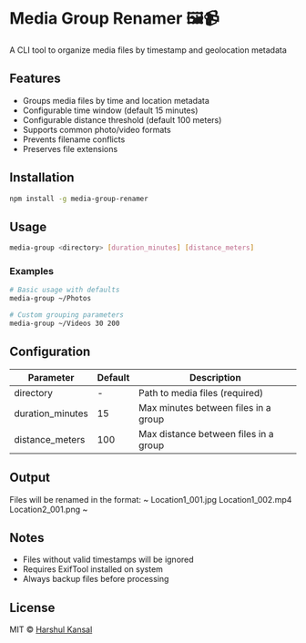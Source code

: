 # Media Group Renamer 🖼️📹

A CLI tool to organize media files by timestamp and geolocation metadata

## Features
- Groups media files by time and location metadata
- Configurable time window (default 15 minutes)
- Configurable distance threshold (default 100 meters)
- Supports common photo/video formats
- Prevents filename conflicts
- Preserves file extensions

## Installation
```bash
npm install -g media-group-renamer
```

## Usage
```bash
media-group <directory> [duration_minutes] [distance_meters]
```

### Examples
```bash
# Basic usage with defaults
media-group ~/Photos

# Custom grouping parameters
media-group ~/Videos 30 200
```

## Configuration
| Parameter | Default | Description |
|-----------|---------|-------------|
| directory | - | Path to media files (required) |
| duration_minutes | 15 | Max minutes between files in a group |
| distance_meters | 100 | Max distance between files in a group |

## Output
Files will be renamed in the format:
~
Location1_001.jpg
Location1_002.mp4
Location2_001.png
~

## Notes
- Files without valid timestamps will be ignored
- Requires ExifTool installed on system
- Always backup files before processing

## License
MIT © [Harshul Kansal](https://github.com/is-harshul)